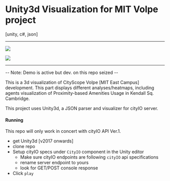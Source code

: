 # Unity3d Visualization for  MIT Volpe project 
[unity, c#, json]


______________________
![](DOCS/a.gif)

![](DOCS/b.gif)

_______
-- Note: Demo is active but dev. on this repo seized --  

This is a 3d visualization of CityScope Volpe [MIT East Campus] development. This part displays different analyses/heatmaps, including agents visualization of Proximity-based Amenities Usage in Kendall Sq. Cambridge. 

This project uses Unity3d, a JSON parser and visualizer for cityIO server.  

#### Running
This repo will only work in concert with cityIO API Ver.1.
- get Unity3d [v2017 onwards]
- clone repo 
- Setup cityIO specs under `CityIO` component in the Unity editor
    - Make sure cityIO endpoints are following `cityIO` api specifications 
    - rename server endpoint to yours 
    - look for GET/POST console response 
- Click `play`